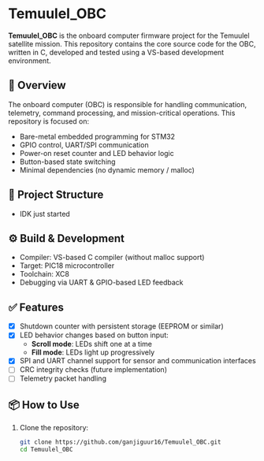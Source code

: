 # Temuulel_OBC

**Temuulel_OBC** is the onboard computer firmware project for the Temuulel satellite mission. This repository contains the core source code for the OBC, written in C, developed and tested using a VS-based development environment.

## 🧠 Overview

The onboard computer (OBC) is responsible for handling communication, telemetry, command processing, and mission-critical operations. This repository is focused on:

- Bare-metal embedded programming for STM32
- GPIO control, UART/SPI communication
- Power-on reset counter and LED behavior logic
- Button-based state switching
- Minimal dependencies (no dynamic memory / malloc)

## 📁 Project Structure
- IDK just started

  
## ⚙️ Build & Development

- Compiler: VS-based C compiler (without malloc support)
- Target: PIC18 microcontroller
- Toolchain: XC8 
- Debugging via UART & GPIO-based LED feedback

## ✅ Features

- [x] Shutdown counter with persistent storage (EEPROM or similar)
- [x] LED behavior changes based on button input:
  - **Scroll mode**: LEDs shift one at a time
  - **Fill mode**: LEDs light up progressively
- [x] SPI and UART channel support for sensor and communication interfaces
- [ ] CRC integrity checks (future implementation)
- [ ] Telemetry packet handling

## 📦 How to Use

1. Clone the repository:
   ```bash
   git clone https://github.com/ganjiguur16/Temuulel_OBC.git
   cd Temuulel_OBC
